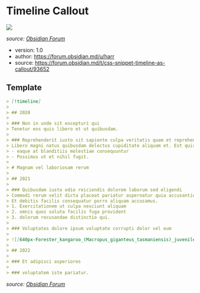 # Timeline Callout

![](https://forum.obsidian.md/uploads/default/optimized/3X/a/f/af2a5499623df19d3a59e85a685d8fb67a9bded1_2_304x499.png)

*source: [Obsidian Forum](https://forum.obsidian.md/t/css-snippet-timeline-as-callout/93652?u=xavwe)*

- version: 1.0
- author: https://forum.obsidian.md/u/harr
- source: https://forum.obsidian.md/t/css-snippet-timeline-as-callout/93652

## Template
```md
> [!timeline]
>
> ## 2020
>
> ### Non in unde sit excepturi qui
> Tenetur eos quis libero et ut quibusdam.
>
> ### Reprehenderit iusto sit sapiente culpa veritatis quam et reprehenderit eveniet
> Libero magni natus quibusdam delectus cupiditate aliquam et. Est quis similique ipsum sint autem et mollitia adipisci voluptates unde doloribus quia corrupti quo.
> - eaque at blanditiis molestiae consequuntur
> - Possimus ut et nihil fugit.
>
> # Magnam vel laboriosam rerum
>
> ## 2021
>
> ### Quibusdam iusto odio reiciendis dolorem laborum sed eligendi
> Commodi rerum velit dicta placeat pariatur aspernatur quia accusantium. Et et quia aut odio sint consequuntur aliquid ut. Quas saepe sapiente aliquam. Velit iure rerum esse velit nemo et vitae minus.
> Et debitis facilis consequatur porro aliquam accusamus.
> 1. Exercitationem ut culpa nesciunt aliquam
> 2. omnis quos soluta facilis fuga provident
> 3. dolorum recusandae distinctio qui.
>
> ### Voluptates dolore ipsum voluptate corrupti dolor vel eum
>
> ![[640px-Forester_kangaroo_(Macropus_giganteus_tasmaniensis)_juvenile_Esk_Valley 1.jpg]]
>
> ## 2022
>
> ### Et adipisci asperiores
>
> ### voluptatem iste pariatur.
```
*source: [Obsidian Forum](https://forum.obsidian.md/t/css-snippet-timeline-as-callout/93652/6?u=xavwe)*